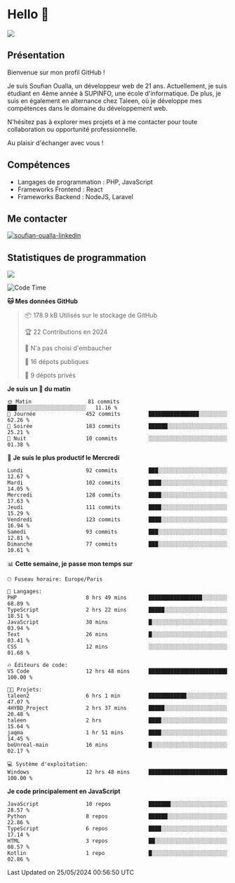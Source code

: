 # Hello 👋

![](https://komarev.com/ghpvc/?username=OSoufian&color=1a1b27)

## Présentation

Bienvenue sur mon profil GitHub !

Je suis Soufian Oualla, un développeur web de 21 ans. Actuellement, je suis étudiant en 4ème année à SUPINFO, une école d'informatique. De plus, je suis en également en alternance chez Taleen, où je développe mes compétences dans le domaine du développement web.

N'hésitez pas à explorer mes projets et à me contacter pour toute collaboration ou opportunité professionnelle.

Au plaisir d'échanger avec vous !

## Compétences

- Langages de programmation : PHP, JavaScript
- Frameworks Frontend : React
- Frameworks Backend : NodeJS, Laravel

## Me contacter

<p>
<a href="https://www.linkedin.com/in/soufian-oualla/" target="_blank"><img align="center" src="https://img.shields.io/badge/-LinkedIn-0077B5?style=for-the-badge&logo=Linkedin&logoColor=white" alt="soufian-oualla-linkedin"/></a>

## Statistiques de programmation

<a href="https://github-readme-stats.vercel.app/api/top-langs/?username=OSoufian&layout=compact">
  <img align="center" src="https://github-readme-stats.vercel.app/api/top-langs/?username=OSoufian&layout=compact"/>
</a>

<br />

<!--START_SECTION:waka-->
![Code Time](http://img.shields.io/badge/Code%20Time-19%20hrs%2020%20mins-blue)

**🐱 Mes données GitHub** 

> 📦 178.9 kB Utilisés sur le stockage de GitHub 
 > 
> 🏆 22 Contributions en 2024
 > 
> 🚫 N'a pas choisi d'embaucher
 > 
> 📜 16 dépots publiques 
 > 
> 🔑 9 dépots privés 
 > 
**Je suis un 🐤 du matin** 

```text
🌞 Matin                  81 commits          ███░░░░░░░░░░░░░░░░░░░░░░   11.16 % 
🌆 Journée                452 commits         ████████████████░░░░░░░░░   62.26 % 
🌃 Soirée                 183 commits         ██████░░░░░░░░░░░░░░░░░░░   25.21 % 
🌙 Nuit                   10 commits          ░░░░░░░░░░░░░░░░░░░░░░░░░   01.38 % 
```
📅 **Je suis le plus productif le Mercredi** 

```text
Lundi                    92 commits          ███░░░░░░░░░░░░░░░░░░░░░░   12.67 % 
Mardi                    102 commits         ████░░░░░░░░░░░░░░░░░░░░░   14.05 % 
Mercredi                 128 commits         ████░░░░░░░░░░░░░░░░░░░░░   17.63 % 
Jeudi                    111 commits         ████░░░░░░░░░░░░░░░░░░░░░   15.29 % 
Vendredi                 123 commits         ████░░░░░░░░░░░░░░░░░░░░░   16.94 % 
Samedi                   93 commits          ███░░░░░░░░░░░░░░░░░░░░░░   12.81 % 
Dimanche                 77 commits          ███░░░░░░░░░░░░░░░░░░░░░░   10.61 % 
```


📊 **Cette semaine, je passe mon temps sur** 

```text
🕑︎ Fuseau horaire: Europe/Paris

💬 Langages: 
PHP                      8 hrs 49 mins       █████████████████░░░░░░░░   68.89 % 
TypeScript               2 hrs 22 mins       █████░░░░░░░░░░░░░░░░░░░░   18.51 % 
JavaScript               30 mins             █░░░░░░░░░░░░░░░░░░░░░░░░   03.94 % 
Text                     26 mins             █░░░░░░░░░░░░░░░░░░░░░░░░   03.41 % 
CSS                      12 mins             ░░░░░░░░░░░░░░░░░░░░░░░░░   01.68 % 

🔥 Éditeurs de code: 
VS Code                  12 hrs 48 mins      █████████████████████████   100.00 % 

🐱‍💻 Projets: 
taleen2                  6 hrs 1 min         ████████████░░░░░░░░░░░░░   47.07 % 
4HYBD_Project            2 hrs 37 mins       █████░░░░░░░░░░░░░░░░░░░░   20.48 % 
taleen                   2 hrs               ████░░░░░░░░░░░░░░░░░░░░░   15.64 % 
jaqma                    1 hr 51 mins        ████░░░░░░░░░░░░░░░░░░░░░   14.45 % 
beUnreal-main            16 mins             █░░░░░░░░░░░░░░░░░░░░░░░░   02.17 % 

💻 Système d'exploitation: 
Windows                  12 hrs 48 mins      █████████████████████████   100.00 % 
```

**Je code principalement en JavaScript** 

```text
JavaScript               10 repos            ███████░░░░░░░░░░░░░░░░░░   28.57 % 
Python                   8 repos             ██████░░░░░░░░░░░░░░░░░░░   22.86 % 
TypeScript               6 repos             ████░░░░░░░░░░░░░░░░░░░░░   17.14 % 
HTML                     3 repos             ██░░░░░░░░░░░░░░░░░░░░░░░   08.57 % 
Kotlin                   1 repo              █░░░░░░░░░░░░░░░░░░░░░░░░   02.86 % 
```




 Last Updated on 25/05/2024 00:56:50 UTC
<!--END_SECTION:waka-->